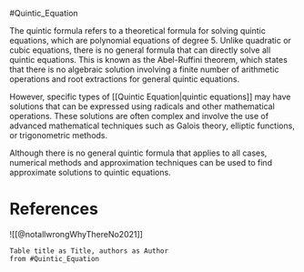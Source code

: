 #Quintic_Equation 

The quintic formula refers to a theoretical formula for solving quintic equations, which are polynomial equations of degree 5. Unlike quadratic or cubic equations, there is no general formula that can directly solve all quintic equations. This is known as the Abel-Ruffini theorem, which states that there is no algebraic solution involving a finite number of arithmetic operations and root extractions for general quintic equations.

However, specific types of [[Quintic Equation|quintic equations]] may have solutions that can be expressed using radicals and other mathematical operations. These solutions are often complex and involve the use of advanced mathematical techniques such as Galois theory, elliptic functions, or trigonometric methods.

Although there is no general quintic formula that applies to all cases, numerical methods and approximation techniques can be used to find approximate solutions to quintic equations.

# References
![[@notallwrongWhyThereNo2021]]
```dataview
Table title as Title, authors as Author
from #Quintic_Equation 
```
